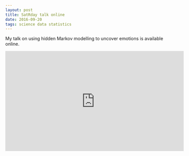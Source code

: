 ```yaml
---
layout: post
title: SatRday talk online
date: 2016-09-20
tags: science data statistics
---
```


My talk on using hidden Markov modelling to uncover emotions is available online.

<iframe width="560" height="315" src="https://www.youtube.com/embed/3Nl8Y2y2jgk" frameborder="0" allowfullscreen></iframe>
